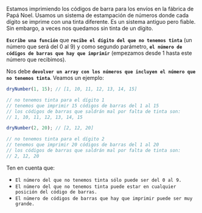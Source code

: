 Estamos imprimiendo los códigos de barra para los envíos en la fábrica de Papá Noel. Usamos un sistema de estampación de números donde cada dígito se imprime con una tinta diferente. Es un sistema antiguo pero fiable. Sin embargo, a veces nos quedamos sin tinta de un dígito.

**`Escribe una función`** que **`recibe el dígito del que no tenemos tinta`** (un número que será del 0 al 9) y como segundo parámetro, **`el número de códigos de barras que hay que imprimir`** (empezamos desde 1 hasta este número que recibimos).

Nos debe **`devolver un array con los números que incluyen el número que no tenemos tinta`**. Veamos un ejemplo:

```js
dryNumber(1, 15); // [1, 10, 11, 12, 13, 14, 15]

// no tenemos tinta para el dígito 1
// tenemos que imprimir 15 códigos de barras del 1 al 15
// los códigos de barras que saldrán mal por falta de tinta son:
// 1, 10, 11, 12, 13, 14, 15

dryNumber(2, 20); // [2, 12, 20]

// no tenemos tinta para el dígito 2
// tenemos que imprimir 20 códigos de barras del 1 al 20
// los códigos de barras que saldrán mal por falta de tinta son:
// 2, 12, 20
```

Ten en cuenta que:

- `El número del que no tenemos tinta sólo puede ser del 0 al 9.`
- `El número del que no tenemos tinta puede estar en cualquier posición del código de barras.`
- `El número de códigos de barras que hay que imprimir puede ser muy grande.`
